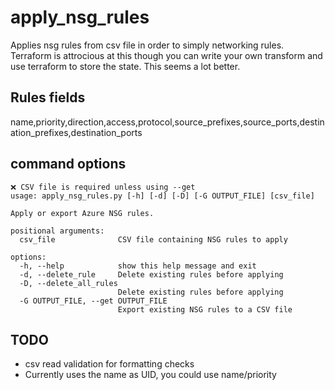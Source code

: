 # apply_nsg_rules

Applies nsg rules from csv file in order to simply networking rules. Terraform is attrocious at this though you can write your own transform and use terraform to store the state. This seems a lot better.

## Rules fields

name,priority,direction,access,protocol,source_prefixes,source_ports,destination_prefixes,destination_ports

## command options

```
❌ CSV file is required unless using --get
usage: apply_nsg_rules.py [-h] [-d] [-D] [-G OUTPUT_FILE] [csv_file]

Apply or export Azure NSG rules.

positional arguments:
  csv_file              CSV file containing NSG rules to apply

options:
  -h, --help            show this help message and exit
  -d, --delete_rule     Delete existing rules before applying
  -D, --delete_all_rules
                        Delete existing rules before applying
  -G OUTPUT_FILE, --get OUTPUT_FILE
                        Export existing NSG rules to a CSV file
```

## TODO

* csv read validation for formatting checks
* Currently uses the name as UID, you could use name/priority

